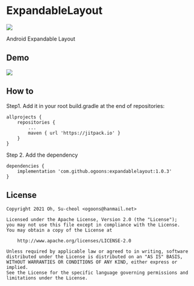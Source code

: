 # ExpandableLayout
[![](https://jitpack.io/v/ogoons/expandablelayout.svg)](https://jitpack.io/#ogoons/expandablelayout)

Android Expandable Layout 

## Demo
<img src="./demo/demo.gif">

## How to
Step1. Add it in your root build.gradle at the end of repositories:

```
allprojects {
    repositories {
        ...
        maven { url 'https://jitpack.io' }
    }
}
```
Step 2. Add the dependency
```
dependencies {
    implementation 'com.github.ogoons:expandablelayout:1.0.3'
}
```

## License
```
Copyright 2021 Oh, Su-cheol <ogoons@hanmail.net>

Licensed under the Apache License, Version 2.0 (the "License");
you may not use this file except in compliance with the License.
You may obtain a copy of the License at

    http://www.apache.org/licenses/LICENSE-2.0

Unless required by applicable law or agreed to in writing, software
distributed under the License is distributed on an "AS IS" BASIS,
WITHOUT WARRANTIES OR CONDITIONS OF ANY KIND, either express or implied.
See the License for the specific language governing permissions and
limitations under the License.
```
